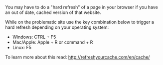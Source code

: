 You may have to do a "hard refresh" of a page in your browser if you have an out of date, cached version of that website.

While on the problematic site use the key combination below to trigger a hard refresh depending on your operating system:
* Windows: CTRL + F5
* Mac/Apple: Apple + R or command + R
* Linux: F5

To learn more about this read: http://refreshyourcache.com/en/cache/